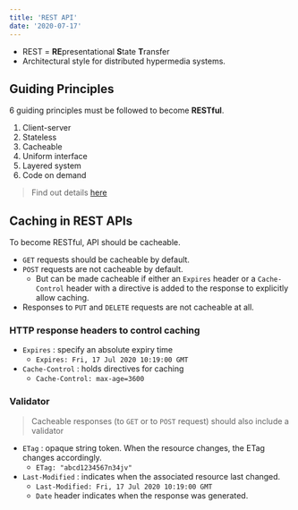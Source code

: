 ```yaml
---
title: 'REST API'
date: '2020-07-17'
---
```


- REST = **RE**presentational **S**tate **T**ransfer
- Architectural style for distributed hypermedia systems.

## Guiding Principles

6 guiding principles must be followed to become **RESTful**.

1. Client-server
2. Stateless
3. Cacheable
4. Uniform interface
5. Layered system
6. Code on demand

> Find out details [here](https://restfulapi.net/rest-architectural-constraints/)

## Caching in REST APIs

To become RESTful, API should be <span>cacheable</span>.

- `GET` requests should be cacheable by default.
- `POST` requests are not cacheable by default.
  - But can be made cacheable if either an `Expires` header or a `Cache-Control` header with a directive is added to the response to explicitly allow caching.
- Responses to `PUT` and `DELETE` requests are not cacheable at all.

### HTTP response headers to control caching

- `Expires` : specify an absolute expiry time
  - `Expires: Fri, 17 Jul 2020 10:19:00 GMT`
- `Cache-Control` : holds directives for caching
  - `Cache-Control: max-age=3600`

### Validator

> Cacheable responses (to `GET` or to `POST` request) should also include a validator

- `ETag` : opaque string token. When the resource changes, the ETag changes accordingly.
  - `ETag: "abcd1234567n34jv"`
- `Last-Modified` : indicates when the associated resource last changed.
  - `Last-Modified: Fri, 17 Jul 2020 10:19:00 GMT`
  - `Date` header indicates when the response was generated.